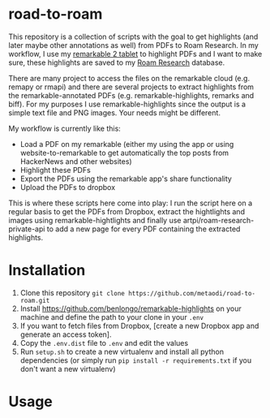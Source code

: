 road-to-roam
============

This repository is a collection of scripts with the goal to get highlights (and later maybe other annotations as well) from PDFs to Roam Research.
In my workflow, I use my [remarkable 2 tablet](https://remarkable.com/) to highlight PDFs and I want to make sure, these highlights are saved to my [Roam Research](https://roamresearch.com) database.

There are many project to access the files on the remarkable cloud (e.g. remapy or rmapi) and there are several projects to extract highlights from the remarkable-annotated PDFs (e.g. remarkable-highlights, remarks and biff).
For my purposes I use remarkable-highlights since the output is a simple text file and PNG images.
Your needs might be different.

My workflow is currently like this:

- Load a PDF on my remarkable (either my using the app or using website-to-remarkable to get automatically the top posts from HackerNews and other websites)
- Highlight these PDFs
- Export the PDFs using the remarkable app's share functionality
- Upload the PDFs to dropbox

This is where these scripts here come into play: I run the script here on a regular basis to get the PDFs from Dropbox, extract the hightlights and images using remarkable-hightlights and finally use artpi/roam-research-private-api to add a new page for every PDF containing the extracted highlights.

# Installation

1. Clone this repository `git clone https://github.com/metaodi/road-to-roam.git`
1. Install https://github.com/benlongo/remarkable-highlights on your machine and define the path to your clone in your `.env`
1. If you want to fetch files from Dropbox, [create a new Dropbox app and generate an access token].
1. Copy the `.env.dist` file to `.env` and edit the values
1. Run `setup.sh` to create a new virtualenv and install all python dependencies (or simply run `pip install -r requirements.txt` if you don't want a new virtualenv)

# Usage



